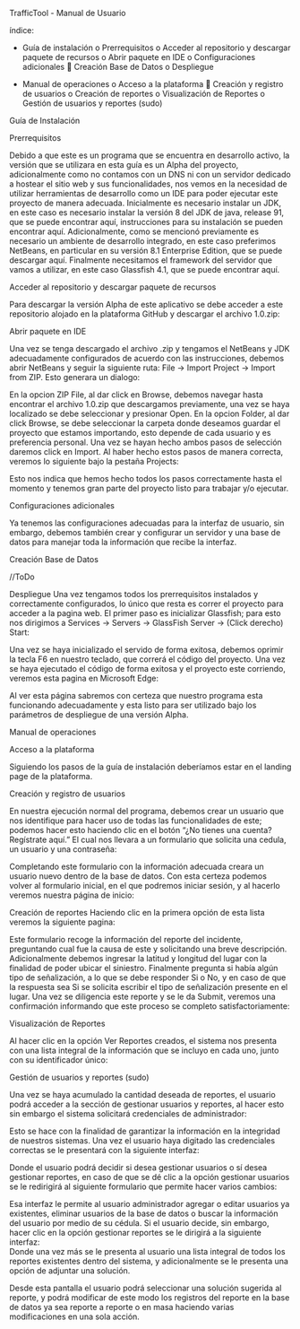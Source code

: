 TrafficTool   - Manual de Usuario

 




índice:

-	Guía de instalación
o	Prerrequisitos
o	Acceder al repositorio y descargar paquete de recursos 
o	Abrir paquete en IDE
o	Configuraciones adicionales
	Creación Base de Datos
o	Despliegue

-	Manual de operaciones
o	Acceso a la plataforma
	Creación y registro de usuarios
o	Creación de reportes
o	Visualización de Reportes
o	Gestión de usuarios y reportes (sudo)
















Guía de Instalación


Prerrequisitos

Debido a que este es un programa que se encuentra en desarrollo activo, la versión que se utilizara en esta guía es un Alpha del proyecto, adicionalmente como no contamos con un DNS ni con un servidor dedicado a hostear el sitio web y sus funcionalidades, nos vemos en la necesidad de utilizar herramientas de desarrollo como un IDE para poder ejecutar este proyecto de manera adecuada.
Inicialmente es necesario instalar un JDK, en este caso es necesario instalar la versión 8 del JDK de java, release 91, que se puede encontrar aquí, instrucciones para su instalación se pueden encontrar aquí.
Adicionalmente, como se mencionó previamente es necesario un ambiente de desarrollo integrado, en este caso preferimos NetBeans, en particular en su versión 8.1 Enterprise Edition, que se puede descargar aquí. 
Finalmente necesitamos el framework del servidor que vamos a utilizar, en este caso Glassfish 4.1, que se puede encontrar aquí.


Acceder al repositorio y descargar paquete de recursos 

Para descargar la versión Alpha de este aplicativo se debe acceder a este repositorio alojado en la plataforma GitHub y descargar el archivo 1.0.zip: 
 


Abrir paquete en IDE

Una vez se tenga descargado el archivo .zip y tengamos el NetBeans y JDK adecuadamente configurados de acuerdo con las instrucciones, debemos abrir NetBeans y seguir la siguiente ruta: File -> Import Project -> Import from ZIP. Esto generara un dialogo: 

En la opcion ZIP File, al dar click en Browse, debemos navegar hasta encontrar el archivo 1.0.zip que descargamos previamente, una vez se haya localizado se debe seleccionar y presionar Open.
En la opcion Folder, al dar click Browse, se debe seleccionar la carpeta donde deseamos guardar el proyecto que estamos importando, esto depende de cada usuario y es preferencia personal.
Una vez se hayan hecho ambos pasos de selección daremos click en Import. Al haber hecho estos pasos de manera correcta, veremos lo siguiente bajo la pestaña Projects:
 

Esto nos indica que hemos hecho todos los pasos correctamente hasta el momento y tenemos gran parte del proyecto listo para trabajar y/o ejecutar.

Configuraciones adicionales

Ya tenemos las configuraciones adecuadas para la interfaz de usuario, sin embargo, debemos también crear y configurar un servidor y una base de datos para manejar toda la información que recibe la interfaz. 


Creación Base de Datos

//ToDo

Despliegue
Una vez tengamos todos los prerrequisitos instalados y correctamente configurados, lo único que resta es correr el proyecto para acceder a la pagina web. El primer paso es inicializar Glassfish; para esto nos dirigimos a Services -> Servers -> GlassFish Server -> (Click derecho) Start:  


Una vez se haya inicializado el servido de forma exitosa, debemos oprimir la tecla F6 en nuestro teclado, que correrá el código del proyecto. Una vez se haya ejecutado el código de forma exitosa y el proyecto este corriendo, veremos esta pagina en Microsoft Edge: 






 
Al ver esta página sabremos con certeza que nuestro programa esta funcionando adecuadamente y esta listo para ser utilizado bajo los parámetros de despliegue de una versión Alpha.













Manual de operaciones


Acceso a la plataforma

Siguiendo los pasos de la guía de instalación deberíamos estar en el landing page de la plataforma.




Creación y registro de usuarios

En nuestra ejecución normal del programa, debemos crear un usuario que nos identifique para hacer uso de todas las funcionalidades de este; podemos hacer esto haciendo clic en el botón “¿No tienes una cuenta? Regístrate aquí.” El cual nos llevara a un formulario que solicita una cedula, un usuario y una contraseña: 
 



Completando este formulario con la información adecuada creara un usuario nuevo dentro de la base de datos. Con esta certeza podemos volver al formulario inicial, en el que podremos iniciar sesión, y al hacerlo veremos nuestra página de inicio:
 











Creación de reportes
Haciendo clic en la primera opción de esta lista veremos la siguiente pagina: 
 
Este formulario recoge la información del reporte del incidente, preguntando cual fue la causa de este y solicitando una breve descripción. Adicionalmente debemos ingresar la latitud y longitud del lugar con la finalidad de poder ubicar el siniestro. Finalmente pregunta si había algún tipo de señalización, a lo que se debe responder Si o No, y en caso de que la respuesta sea Si se solicita escribir el tipo de señalización presente en el lugar. 
Una vez se diligencia este reporte y se le da Submit, veremos una confirmación informando que este proceso se completo satisfactoriamente: 
 















Visualización de Reportes

Al hacer clic en la opción Ver Reportes creados, el sistema nos presenta con una lista integral de la información que se incluyo en cada uno, junto con su identificador único: 
 











Gestión de usuarios y reportes (sudo)

Una vez se haya acumulado la cantidad deseada de reportes, el usuario podrá acceder a la sección de gestionar usuarios y reportes, al hacer esto sin embargo el sistema solicitará credenciales de administrador: 
 
Esto se hace con la finalidad de garantizar la información en la integridad de nuestros sistemas.
Una vez el usuario haya digitado las credenciales correctas se le presentará con la siguiente interfaz:
 

Donde el usuario podrá decidir si desea gestionar usuarios o sí desea gestionar reportes, en caso de que se dé clic a la opción gestionar usuarios se le redirigirá al siguiente formulario que permite hacer varios cambios: 
 














Esa interfaz le permite al usuario administrador agregar o editar usuarios ya existentes, eliminar usuarios de la base de datos o buscar la información del usuario por medio de su cédula. Si el usuario decide, sin embargo, hacer clic en la opción gestionar reportes se le dirigirá a la siguiente interfaz:  
Donde una vez más se le presenta al usuario una lista integral de todos los reportes existentes dentro del sistema, y adicionalmente se le presenta una opción de adjuntar una solución. 
 
Desde esta pantalla el usuario podrá seleccionar una solución sugerida al reporte, y podrá modificar de este modo los registros del reporte en la base de datos ya sea reporte a reporte o en masa haciendo varias modificaciones en una sola acción.
